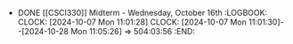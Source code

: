 - DONE [[CSCI330]] Midterm - Wednesday, October 16th
  :LOGBOOK:
  CLOCK: [2024-10-07 Mon 11:01:28]
  CLOCK: [2024-10-07 Mon 11:01:30]--[2024-10-28 Mon 11:05:26] =>  504:03:56
  :END: